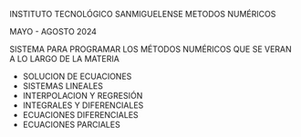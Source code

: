 INSTITUTO TECNOLÓGICO SANMIGUELENSE
METODOS NUMÉRICOS

MAYO - AGOSTO 2024

SISTEMA PARA PROGRAMAR LOS MÉTODOS NUMÉRICOS QUE SE VERAN A LO LARGO DE LA MATERIA
- SOLUCION DE ECUACIONES
- SISTEMAS LINEALES
- INTERPOLACION Y REGRESIÓN
- INTEGRALES Y DIFERENCIALES
- ECUACIONES DIFERENCIALES
- ECUACIONES PARCIALES
